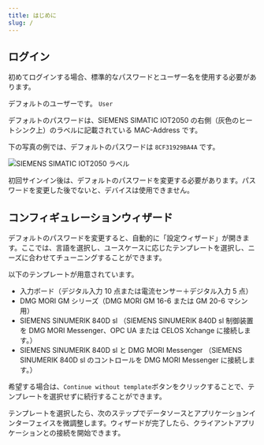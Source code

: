 ```yaml
---
title: はじめに
slug: /
---
```


## ログイン

初めてログインする場合、標準的なパスワードとユーザー名を使用する必要があります。

デフォルトのユーザーです。 `User`

デフォルトのパスワードは、SIEMENS SIMATIC IOT2050 の右側（灰色のヒートシンク上）のラベルに記載されている MAC-Address です。

下の写真の例では、デフォルトのパスワードは `8CF31929BA4A` です。

![SIEMENS SIMATIC IOT2050 ラベル](/img/IoT2050Label.png)

初回サインイン後は、デフォルトのパスワードを変更する必要があります。パスワードを変更した後でないと、デバイスは使用できません。

## コンフィギュレーションウィザード

デフォルトのパスワードを変更すると、自動的に「設定ウィザード」が開きます。ここでは、言語を選択し、ユースケースに応じたテンプレートを選択し、ニーズに合わせてチューニングすることができます。

以下のテンプレートが用意されています。

- 入力ボード（デジタル入力 10 点または電流センサー＋デジタル入力 5 点）
- DMG MORI GM シリーズ（DMG MORI GM 16-6 または GM 20-6 マシン用）
- SIEMENS SINUMERIK 840D sl （SIEMENS SINUMERIK 840D sl 制御装置を DMG MORI Messenger、OPC UA または CELOS Xchange に接続します。）
- SIEMENS SINUMERIK 840D sl と DMG MORI Messenger （SIEMENS SINUMERIK 840D sl のコントロールを DMG MORI Messenger に接続します。）

希望する場合は、`Continue without template`ボタンをクリックすることで、テンプレートを選択せずに続行することができます。

テンプレートを選択したら、次のステップでデータソースとアプリケーションインターフェイスを微調整します。ウィザードが完了したら、クライアントアプリケーションとの接続を開始できます。
